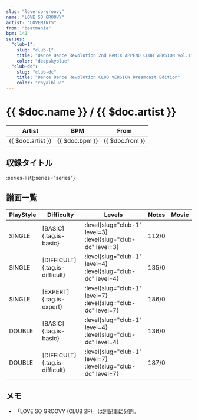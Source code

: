```yaml
---
slug: "love-so-groovy"
name: "LOVE SO GROOVY"
artist: "LOVEMINTS"
from: "beatmania"
bpm: 141
series:
  "club-1":
    slug: "club-1"
    title: "Dance Dance Revolution 2nd ReMIX APPEND CLUB VERSION vol.1"
    color: "deepskyblue"
  "club-dc":
    slug: "club-dc"
    title: "Dance Dance Revolution CLUB VERSION Dreamcast Edition"
    color: "royalblue"
---
```


# {{ $doc.name }} / {{ $doc.artist }}

|Artist|BPM|From|
|------|---|----|
|{{ $doc.artist }}|{{ $doc.bpm }}|{{ $doc.from }}|

## 収録タイトル

:series-list{:series="series"}

## 譜面一覧

|PlayStyle|Difficulty|Levels|Notes|Movie|
|---------|----------|------|-----|-----|
|SINGLE|[BASIC]{.tag.is-basic}|:level{slug="club-1" level=3} :level{slug="club-dc" level=3}|112/0||
|SINGLE|[DIFFICULT]{.tag.is-difficult}|:level{slug="club-1" level=4} :level{slug="club-dc" level=4}|135/0||
|SINGLE|[EXPERT]{.tag.is-expert}|:level{slug="club-1" level=7} :level{slug="club-dc" level=7}|186/0||
|DOUBLE|[BASIC]{.tag.is-basic}|:level{slug="club-1" level=4} :level{slug="club-dc" level=4}|136/0||
|DOUBLE|[DIFFICULT]{.tag.is-difficult}|:level{slug="club-1" level=7} :level{slug="club-dc" level=7}|187/0||

## メモ

- 「LOVE SO GROOVY (CLUB 2P)」は[別記事](/songs/love-so-groovy-2p)に分割。
